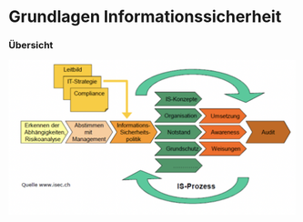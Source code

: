# Grundlagen Informationssicherheit

### Übersicht

![](.gitbook/assets/image%20%289%29.png)

### 

